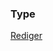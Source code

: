 ### Type

[Rediger](https://github.com/FMDatahub/DataDictionary/tree/main/Properties/Administratively/Type)
